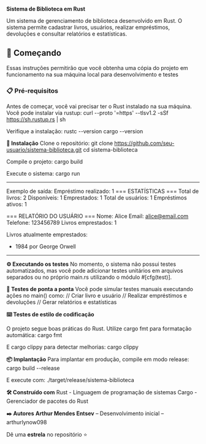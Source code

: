 **Sistema de Biblioteca em Rust**

Um sistema de gerenciamento de biblioteca desenvolvido em Rust. O sistema permite cadastrar livros, usuários, realizar empréstimos, devoluções e consultar relatórios e estatísticas.

## 🚀 Começando

Essas instruções permitirão que você obtenha uma cópia do projeto em funcionamento na sua máquina local para desenvolvimento e testes

### 📋 Pré-requisitos

Antes de começar, você vai precisar ter o Rust instalado na sua máquina. Você pode instalar via rustup:
curl --proto '=https' --tlsv1.2 -sSf https://sh.rustup.rs | sh

Verifique a instalação:
rustc --version
cargo --version

**🔧 Instalação**
Clone o repositório:
git clone https://github.com/seu-usuario/sistema-biblioteca.git
cd sistema-biblioteca

Compile o projeto:
cargo build

Execute o sistema:
cargo run

----------------------------------------------------
Exemplo de saída:
Empréstimo realizado: 1
=== ESTATÍSTICAS ===
Total de livros: 2
Disponíveis: 1
Emprestados: 1
Total de usuários: 1
Empréstimos ativos: 1

=== RELATÓRIO DO USUÁRIO ===
Nome: Alice
Email: alice@email.com
Telefone: 123456789
Livros emprestados: 1

Livros atualmente emprestados:
 - 1984 por George Orwell
----------------------------------------------------

**⚙️ Executando os testes**
No momento, o sistema não possui testes automatizados, mas você pode adicionar testes unitários em arquivos separados ou no próprio main.rs utilizando o módulo #[cfg(test)].

**🔩 Testes de ponta a ponta**
Você pode simular testes manuais executando ações no main() como:
// Criar livro e usuário
// Realizar empréstimos e devoluções
// Gerar relatórios e estatísticas

**⌨️ Testes de estilo de codificação**

O projeto segue boas práticas do Rust. Utilize cargo fmt para formatação automática:
cargo fmt

E cargo clippy para detectar melhorias:
cargo clippy

**📦 Implantação**
Para implantar em produção, compile em modo release:
cargo build --release

E execute com:
./target/release/sistema-biblioteca


**🛠️ Construído com**
Rust - Linguagem de programação de sistemas
Cargo - Gerenciador de pacotes do Rust

**✒️ Autores**
**Arthur Mendes Entsev** – Desenvolvimento inicial – arthurlynow098


Dê uma **estrela** no repositório ⭐
